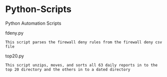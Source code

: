 # Python-Scripts
Python Automation Scripts

fdeny.py

	This script parses the firewall deny rules from the firewall deny csv file
	
top20.py

	This script unzips, moves, and sorts all 63 daily reports in to the top 20 directory and the others in to a dated directory
